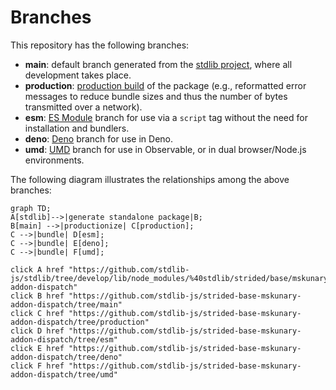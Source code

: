 <!--

@license Apache-2.0

Copyright (c) 2022 The Stdlib Authors.

Licensed under the Apache License, Version 2.0 (the "License");
you may not use this file except in compliance with the License.
You may obtain a copy of the License at

    http://www.apache.org/licenses/LICENSE-2.0

Unless required by applicable law or agreed to in writing, software
distributed under the License is distributed on an "AS IS" BASIS,
WITHOUT WARRANTIES OR CONDITIONS OF ANY KIND, either express or implied.
See the License for the specific language governing permissions and
limitations under the License.

-->

# Branches

This repository has the following branches:

-   **main**: default branch generated from the [stdlib project][stdlib-url], where all development takes place.
-   **production**: [production build][production-url] of the package (e.g., reformatted error messages to reduce bundle sizes and thus the number of bytes transmitted over a network).
-   **esm**: [ES Module][esm-url] branch for use via a `script` tag without the need for installation and bundlers.
-   **deno**: [Deno][deno-url] branch for use in Deno.
-   **umd**: [UMD][umd-url] branch for use in Observable, or in dual browser/Node.js environments.

The following diagram illustrates the relationships among the above branches:

```mermaid
graph TD;
A[stdlib]-->|generate standalone package|B;
B[main] -->|productionize| C[production];
C -->|bundle| D[esm];
C -->|bundle| E[deno];
C -->|bundle| F[umd];

click A href "https://github.com/stdlib-js/stdlib/tree/develop/lib/node_modules/%40stdlib/strided/base/mskunary-addon-dispatch"
click B href "https://github.com/stdlib-js/strided-base-mskunary-addon-dispatch/tree/main"
click C href "https://github.com/stdlib-js/strided-base-mskunary-addon-dispatch/tree/production"
click D href "https://github.com/stdlib-js/strided-base-mskunary-addon-dispatch/tree/esm"
click E href "https://github.com/stdlib-js/strided-base-mskunary-addon-dispatch/tree/deno"
click F href "https://github.com/stdlib-js/strided-base-mskunary-addon-dispatch/tree/umd"
```

[stdlib-url]: https://github.com/stdlib-js/stdlib/tree/develop/lib/node_modules/%40stdlib/strided/base/mskunary-addon-dispatch
[production-url]: https://github.com/stdlib-js/strided-base-mskunary-addon-dispatch/tree/production
[deno-url]: https://github.com/stdlib-js/strided-base-mskunary-addon-dispatch/tree/deno
[umd-url]: https://github.com/stdlib-js/strided-base-mskunary-addon-dispatch/tree/umd
[esm-url]: https://github.com/stdlib-js/strided-base-mskunary-addon-dispatch/tree/esm